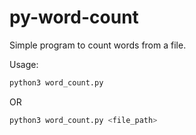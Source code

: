 # py-word-count
Simple program to count words from a file.

Usage:
```bash
python3 word_count.py
```

OR 

```bash
python3 word_count.py <file_path>
```
